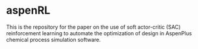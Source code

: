 # aspenRL
This is the repository for the paper on the use of soft actor-critic (SAC) reinforcement learning to automate the optimization of design in AspenPlus chemical process simulation software.
